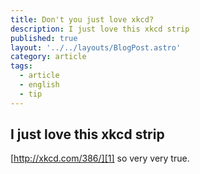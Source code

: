 ```yaml
---
title: Don't you just love xkcd?
description: I just love this xkcd strip
published: true
layout: '../../layouts/BlogPost.astro'
category: article
tags:
  - article
  - english
  - tip
---
```


## I just love this xkcd strip

[http://xkcd.com/386/][1] so very very true.

[1]: http://xkcd.com/386/
